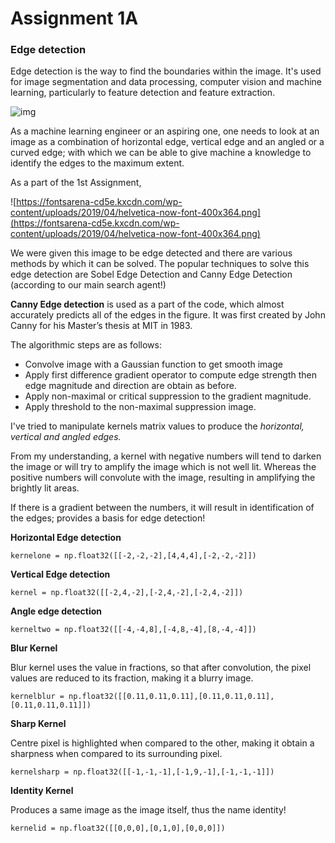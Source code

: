 # **Assignment 1A**

### **Edge detection**

Edge detection is the way to find the boundaries within the image. It's used for image segmentation and data processing, computer vision and machine learning, particularly to feature detection and feature extraction.

![img](https://cdn-images-1.medium.com/max/1500/1*4lPMjSPaS2JLWZAaYrXr2Q.jpeg)

As a machine learning engineer or an aspiring one, one needs to look at an image as a combination of horizontal edge, vertical edge and an angled or a curved edge; with which we can be able to give machine a knowledge to identify the edges to the maximum extent.

As a part of the 1st Assignment, 

![https://fontsarena-cd5e.kxcdn.com/wp-content/uploads/2019/04/helvetica-now-font-400x364.png](https://fontsarena-cd5e.kxcdn.com/wp-content/uploads/2019/04/helvetica-now-font-400x364.png)

We were given this image to be edge detected and there are various methods by which it can be solved. The popular techniques to solve this edge detection are  Sobel Edge Detection and Canny Edge Detection (according to our main search agent!)

**Canny Edge detection** is used as a part of the code, which almost accurately predicts all of the edges in the figure. It was  first created by John Canny for his Master’s thesis at MIT in 1983.

The algorithmic steps are as follows: 

- Convolve image with a Gaussian function to get smooth image 
- Apply first difference gradient operator to compute edge strength then edge magnitude and direction are obtain as before. 
- Apply non-maximal or critical suppression to the gradient magnitude.
-  Apply threshold to the non-maximal suppression image. 

I've tried to manipulate kernels matrix values to produce the *horizontal, vertical and angled edges.*

From my understanding, a kernel with negative numbers will tend to darken the image or will try to amplify the image which is not well lit. Whereas the positive  numbers will convolute with the image, resulting in amplifying the brightly lit areas.

If there is a gradient between the numbers, it will result in identification of the edges; provides a basis for edge detection!

**Horizontal Edge detection**

`kernelone = np.float32([[-2,-2,-2],[4,4,4],[-2,-2,-2]])`

**Vertical Edge detection**

`kernel = np.float32([[-2,4,-2],[-2,4,-2],[-2,4,-2]])`

**Angle edge detection**

`kerneltwo = np.float32([[-4,-4,8],[-4,8,-4],[8,-4,-4]])`

**Blur Kernel**

Blur kernel uses the value in fractions, so that after convolution, the pixel values are reduced to its fraction, making it a blurry image.

`kernelblur = np.float32([[0.11,0.11,0.11],[0.11,0.11,0.11],[0.11,0.11,0.11]])`

**Sharp Kernel**

Centre pixel is highlighted when compared to the other, making it obtain a sharpness when compared to its surrounding pixel.

`kernelsharp = np.float32([[-1,-1,-1],[-1,9,-1],[-1,-1,-1]])`

**Identity Kernel**

Produces a same image as the image itself, thus the name identity!

`kernelid = np.float32([[0,0,0],[0,1,0],[0,0,0]])`